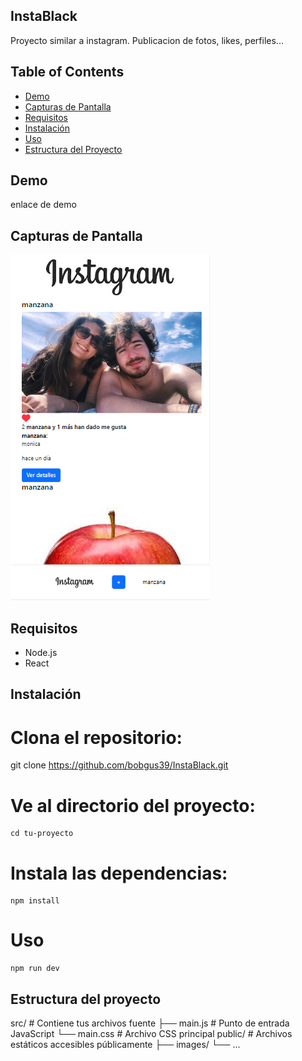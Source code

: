 ## InstaBlack

Proyecto similar a instagram. Publicacion de fotos, likes, perfiles...

## Table of Contents

- [Demo](#demo)
- [Capturas de Pantalla](#capturas-de-pantalla)
- [Requisitos](#requisitos)
- [Instalación](#instalación)
- [Uso](#uso)
- [Estructura del Proyecto](#estructura-del-proyecto)

## Demo

enlace de demo

## Capturas de Pantalla

<img src='./public/foto_login.png' alt='login'/>

## Requisitos

- Node.js
- React

## Instalación

# Clona el repositorio:

git clone https://github.com/bobgus39/InstaBlack.git

# Ve al directorio del proyecto:

    cd tu-proyecto

# Instala las dependencias:

    npm install

# Uso

    npm run dev

## Estructura del proyecto

src/ # Contiene tus archivos fuente
├── main.js # Punto de entrada JavaScript
└── main.css # Archivo CSS principal
public/ # Archivos estáticos accesibles públicamente
├── images/
└── ...
